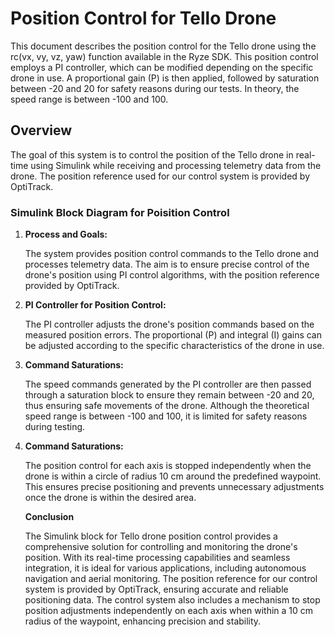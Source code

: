 # Position Control for Tello Drone 

This document describes the position control for the Tello drone using the rc(vx, vy, vz, yaw) function available in the Ryze SDK. This position control employs a PI controller, which can be modified depending on the specific drone in use. A proportional gain (P) is then applied, followed by saturation between -20 and 20 for safety reasons during our tests. In theory, the speed range is between -100 and 100.

## Overview

The goal of this system is to control the position of the Tello drone in real-time using Simulink while receiving and processing telemetry data from the drone. The position reference used for our control system is provided by OptiTrack.

### Simulink Block Diagram for Poisition Control


1. **Process and Goals:**

    The system provides position control commands to the Tello drone and processes telemetry data. The aim is to ensure precise control of the drone's position using PI control algorithms, with the position reference provided by OptiTrack.


2. **PI Controller for Position Control:**


    The PI controller adjusts the drone's position commands based on the measured position errors. The proportional (P) and integral (I) gains can be adjusted according to the specific characteristics of the drone in use.

3. **Command Saturations:**

    The speed commands generated by the PI controller are then passed through a saturation block to ensure they remain between -20 and 20, thus ensuring safe movements of the drone. Although the theoretical speed range is between -100 and 100, it is limited for safety reasons during testing.

4. **Command Saturations:**

    The position control for each axis is stopped independently when the drone is within a circle of radius 10 cm around the predefined waypoint. This ensures precise positioning and prevents unnecessary adjustments once the drone is within the desired area.

    **Conclusion**

    The Simulink block for Tello drone position control provides a comprehensive solution for controlling and monitoring the drone's position. With its real-time processing capabilities and seamless integration, it is ideal for various applications, including autonomous navigation and aerial monitoring. The position reference for our control system is provided by OptiTrack, ensuring accurate and reliable positioning data. The control system also includes a mechanism to stop position adjustments independently on each axis when within a 10 cm radius of the waypoint, enhancing precision and stability.

